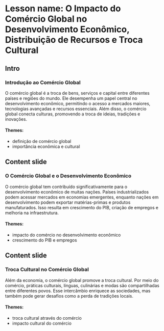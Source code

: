 # Lesson name: O Impacto do Comércio Global no Desenvolvimento Econômico, Distribuição de Recursos e Troca Cultural

## Intro

### Introdução ao Comércio Global

O comércio global é a troca de bens, serviços e capital entre diferentes países e regiões do mundo. Ele desempenha um papel central no desenvolvimento econômico, permitindo o acesso a mercados maiores, tecnologias avançadas e recursos essenciais. Além disso, o comércio global conecta culturas, promovendo a troca de ideias, tradições e inovações.

#### **Themes:**
- definição de comércio global
- importância econômica e cultural

## Content slide

### O Comércio Global e o Desenvolvimento Econômico

O comércio global tem contribuído significativamente para o desenvolvimento econômico de muitas nações. Países industrializados podem acessar mercados em economias emergentes, enquanto nações em desenvolvimento podem exportar matérias-primas e produtos manufaturados. Isso resulta em crescimento do PIB, criação de empregos e melhoria na infraestrutura.

#### **Themes:**
- impacto do comércio no desenvolvimento econômico
- crescimento do PIB e empregos

## Content slide

### Troca Cultural no Comércio Global

Além da economia, o comércio global promove a troca cultural. Por meio do comércio, práticas culturais, línguas, culinárias e modas são compartilhadas entre diferentes povos. Esse intercâmbio enriquece as sociedades, mas também pode gerar desafios como a perda de tradições locais.

#### **Themes:**
- troca cultural através do comércio
- impacto cultural do comércio
